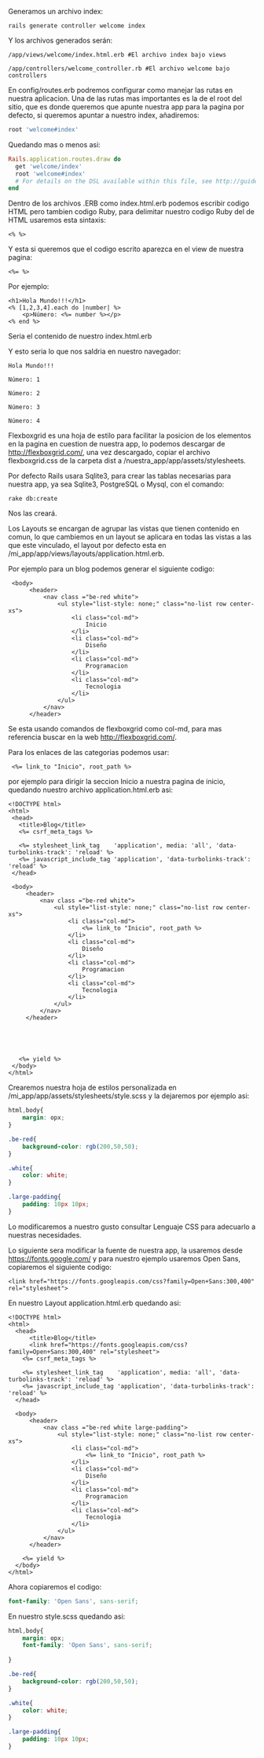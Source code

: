 Generamos un archivo index:

```
rails generate controller welcome index
```
Y los archivos generados serán:

```
/app/views/welcome/index.html.erb #El archivo index bajo views

/app/controllers/welcome_controller.rb #El archivo welcome bajo controllers
```

En config/routes.erb podremos configurar como manejar las rutas en nuestra aplicacion.
Una de las rutas mas importantes es la de el root del sitio, que es donde queremos que apunte nuestra app para la pagina por defecto, si queremos apuntar a nuestro index, añadiremos:

```ruby
root 'welcome#index'
```

Quedando mas o menos asi:

```ruby
Rails.application.routes.draw do
  get 'welcome/index'
  root 'welcome#index'
  # For details on the DSL available within this file, see http://guides.rub    yonrails.org/routing.html
end
```

Dentro de los archivos .ERB como index.html.erb podemos escribir codigo HTML pero tambien codigo Ruby, para delimitar nuestro codigo Ruby del de HTML usaremos esta sintaxis:

```
<% %>
```

Y esta si queremos que el codigo escrito aparezca en el view de nuestra pagina:

```
<%= %>
```

Por ejemplo:

```erb
<h1>Hola Mundo!!!</h1>
<% [1,2,3,4].each do |number| %>
    <p>Número: <%= number %></p>
<% end %>
```

Seria el contenido de nuestro index.html.erb

Y esto seria lo que nos saldria en nuestro navegador:

```
Hola Mundo!!!

Número: 1

Número: 2

Número: 3

Número: 4
```

Flexboxgrid es una hoja de estilo para facilitar la posicion de los elementos en la pagina en cuestion de nuestra app, lo podemos descargar de http://flexboxgrid.com/, una vez descargado, copiar el archivo flexboxgrid.css de la carpeta dist a /nuestra_app/app/assets/stylesheets.

Por defecto Rails usara Sqlite3, para crear las tablas necesarias para nuestra app, ya sea Sqlite3, PostgreSQL o Mysql, con el comando:

```
rake db:create
```

Nos las creará.


Los Layouts se encargan de agrupar las vistas que tienen contenido en comun, lo que cambiemos en un layout se aplicara en todas las vistas a las que este vinculado, el layout por defecto esta en /mi_app/app/views/layouts/application.html.erb.

Por ejemplo para un blog podemos generar el siguiente codigo:

```erb
 <body>
      <header>
          <nav class ="be-red white">
              <ul style="list-style: none;" class="no-list row center-xs">
                  <li class="col-md">
                      Inicio
                  </li>
                  <li class="col-md">
                      Diseño
                  </li>
                  <li class="col-md">
                      Programacion
                  </li>
                  <li class="col-md">
                      Tecnologia
                  </li>
              </ul>
          </nav>
      </header>
```
Se esta usando comandos de flexboxgrid como col-md, para mas referencia buscar en la web http://flexboxgrid.com/.

Para los enlaces de las categorias podemos usar:

```erb
 <%= link_to "Inicio", root_path %>
 ```
 por ejemplo para dirigir la seccion Inicio a nuestra pagina de inicio, quedando nuestro archivo application.html.erb asi:
 
 ```erb
 <!DOCTYPE html>
<html>
  <head>
    <title>Blog</title>
    <%= csrf_meta_tags %>

    <%= stylesheet_link_tag    'application', media: 'all', 'data-turbolinks-track': 'reload' %>
    <%= javascript_include_tag 'application', 'data-turbolinks-track': 'reload' %>
  </head>

  <body>
      <header>
          <nav class ="be-red white">
              <ul style="list-style: none;" class="no-list row center-xs">
                  <li class="col-md">
                      <%= link_to "Inicio", root_path %>
                  </li>
                  <li class="col-md">
                      Diseño
                  </li>
                  <li class="col-md">
                      Programacion
                  </li>
                  <li class="col-md">
                      Tecnologia
                  </li>
              </ul>
          </nav>
      </header>



    
    
    <%= yield %>
  </body>
</html>
```

Crearemos nuestra hoja de estilos personalizada en /mi_app/app/assets/stylesheets/style.scss y la dejaremos por ejemplo asi:

```scss
html,body{
    margin: opx;
}

.be-red{
    background-color: rgb(200,50,50);
}

.white{
    color: white;
}

.large-padding{
    padding: 10px 10px;
}
```
Lo modificaremos a nuestro gusto consultar Lenguaje CSS para adecuarlo a nuestras necesidades.

Lo siguiente sera modificar la fuente de nuestra app, la usaremos desde https://fonts.google.com/ y para nuestro ejemplo usaremos Open Sans, copiaremos el siguiente codigo:

```erb
<link href="https://fonts.googleapis.com/css?family=Open+Sans:300,400" rel="stylesheet">
```
En nuestro Layout application.html.erb quedando asi:

```erb
<!DOCTYPE html>
<html>
  <head>
      <title>Blog</title>
      <link href="https://fonts.googleapis.com/css?family=Open+Sans:300,400" rel="stylesheet">
    <%= csrf_meta_tags %>

    <%= stylesheet_link_tag    'application', media: 'all', 'data-turbolinks-track': 'reload' %>
    <%= javascript_include_tag 'application', 'data-turbolinks-track': 'reload' %>
  </head>

  <body>
      <header>
          <nav class ="be-red white large-padding">
              <ul style="list-style: none;" class="no-list row center-xs">
                  <li class="col-md">
                      <%= link_to "Inicio", root_path %>
                  </li>
                  <li class="col-md">
                      Diseño
                  </li>
                  <li class="col-md">
                      Programacion
                  </li>
                  <li class="col-md">
                      Tecnologia
                  </li>
              </ul>
          </nav>
      </header>
    
    <%= yield %>
  </body>
</html>
```
Ahora copiaremos el codigo:
```scss
font-family: 'Open Sans', sans-serif;
```
En nuestro style.scss quedando asi:

```scss
html,body{
    margin: opx;
    font-family: 'Open Sans', sans-serif;
    
}

.be-red{
    background-color: rgb(200,50,50);
}

.white{
    color: white;
}

.large-padding{
    padding: 10px 10px;
}
```
